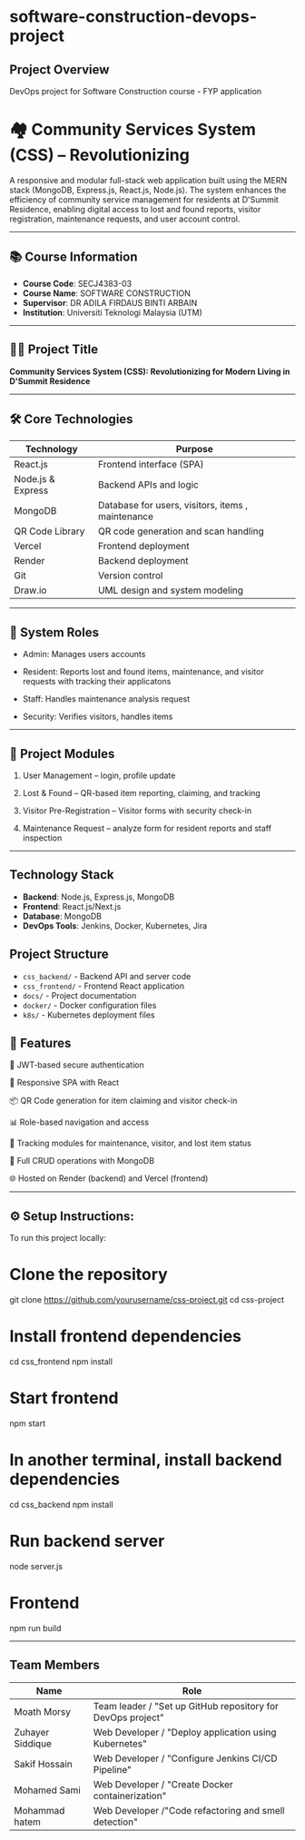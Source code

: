 # software-construction-devops-project

## Project Overview
DevOps project for Software Construction course - FYP application

# 🏘️ Community Services System (CSS) – Revolutionizing

A responsive and modular full-stack web application built using the MERN stack (MongoDB, Express.js, React.js, Node.js). The system enhances the efficiency of community service management for residents at D'Summit Residence, enabling digital access to lost and found reports, visitor registration, maintenance requests, and user account control.

---

## 📚 Course Information

- **Course Code**: SECJ4383-03 
- **Course Name**: SOFTWARE CONSTRUCTION
- **Supervisor**:  DR ADILA FIRDAUS BINTI ARBAIN 
- **Institution**: Universiti Teknologi Malaysia (UTM)

---

## 👨‍💻 Project Title  
**Community Services System (CSS): Revolutionizing for Modern Living in D'Summit Residence**

---

## 🛠️ Core Technologies

| Technology                 | Purpose                                     |
|----------------------|---------------------------------------------------|
| React.js	           | 	Frontend interface (SPA)                         |
| Node.js & Express    | Backend APIs and logic                            |
| MongoDB              | Database for users, visitors, items , maintenance |
| QR Code Library      | QR code generation and scan handling              |
| Vercel               | 	Frontend deployment                              |
| Render               | 	Backend deployment                               |
| Git                  | 	Version control                                  |
| Draw.io              | 	UML design and system modeling                   |

---

## 👤 System Roles

- Admin: Manages users accounts

- Resident: Reports lost and found items, maintenance, and visitor requests with tracking their applicatons

- Staff: Handles maintenance analysis request

- Security: Verifies visitors, handles items

---

  ## 🧩 Project Modules
1. User Management – login, profile update

2. Lost & Found – QR-based item reporting, claiming, and tracking

3. Visitor Pre-Registration – Visitor forms with security check-in

4. Maintenance Request – analyze form for resident reports and staff inspection

---

## Technology Stack
- **Backend**: Node.js, Express.js, MongoDB
- **Frontend**: React.js/Next.js
- **Database**: MongoDB
- **DevOps Tools**: Jenkins, Docker, Kubernetes, Jira

## Project Structure
- `css_backend/` - Backend API and server code
- `css_frontend/` - Frontend React application
- `docs/` - Project documentation
- `docker/` - Docker configuration files
- `k8s/` - Kubernetes deployment files

## 🌟 Features

🔐 JWT-based secure authentication

📱 Responsive SPA with React

📦 QR Code generation for item claiming and visitor check-in

📊 Role-based navigation and access

🧾 Tracking modules for maintenance, visitor, and lost item status

🔄 Full CRUD operations with MongoDB

🌐 Hosted on Render (backend) and Vercel (frontend)

---

## ⚙ Setup Instructions:

To run this project locally:

# Clone the repository
git clone https://github.com/yourusername/css-project.git
cd css-project

# Install frontend dependencies
cd css_frontend
npm install

# Start frontend
npm start

# In another terminal, install backend dependencies
cd css_backend
npm install

# Run backend server
node server.js

# Frontend
npm run build

---

## Team Members

|              Name    |                      Role                                       |
|----------------------|-----------------------------------------------------------------|
| Moath  Morsy	       | Team leader / "Set up GitHub repository for DevOps project"     |
| Zuhayer  Siddique	   | Web Developer / "Deploy application using Kubernetes"           |
| Sakif Hossain        | Web Developer / "Configure Jenkins CI/CD Pipeline"              |
| Mohamed Sami	       | Web Developer / "Create Docker containerization"|
| Mohammad hatem	     | Web Developer /"Code refactoring and smell detection"           |

